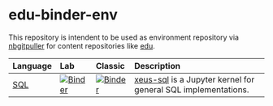 # edu-binder-env

This repository is intendent to be used as environment repository via [nbgitpuller](https://jupyterhub.github.io/nbgitpuller/link?tab=binder) for content repositories like [edu](https://github.com/rcmlz/edu).

|Language|Lab|Classic|Description|
|:--|:--|:--|:--|
|[SQL](https://github.com/jupyter-xeus/xeus-sql)|[![Binder](https://mybinder.org/badge_logo.svg)](https://mybinder.org/v2/gh/rcmlz/edu-binder-env/sql?urlpath=git-pull%3Frepo%3Dhttps%253A%252F%252Fgithub.com%252Fjupyter-xeus%252Fxeus-sql%26urlpath%3Dlab%252Ftree%252Fxeus-sql%252Fexamples%252F%26branch%3Dmaster)|[![Binder](https://mybinder.org/badge_logo.svg)](https://mybinder.org/v2/gh/rcmlz/edu-binder-env/sql?urlpath=git-pull%3Frepo%3Dhttps%253A%252F%252Fgithub.com%252Fjupyter-xeus%252Fxeus-sql%26urlpath%3Dtree%252Fxeus-sql%252Fexamples%252F%26branch%3Dmaster)|[xeus-sql](https://github.com/jupyter-xeus/xeus-sql) is a Jupyter kernel for general SQL implementations.|

